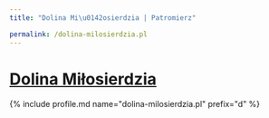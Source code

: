 ```yaml
---
title: "Dolina Mi\u0142osierdzia | Patromierz"

permalink: /dolina-milosierdzia.pl
---
```


# [Dolina Miłosierdzia](https://patronite.pl/dolina-milosierdzia.pl)

{% include profile.md name="dolina-milosierdzia.pl" prefix="d" %}

